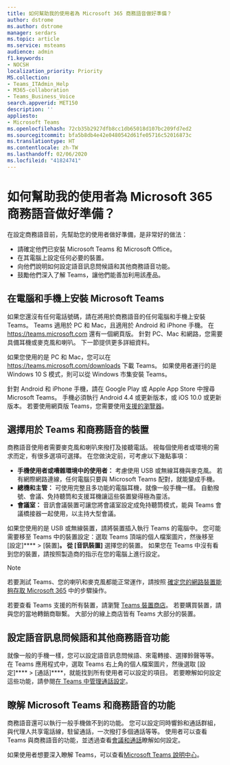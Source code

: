 ```yaml
---
title: 如何幫助我的使用者為 Microsoft 365 商務語音做好準備？
author: dstrome
ms.author: dstrome
manager: serdars
ms.topic: article
ms.service: msteams
audience: admin
f1.keywords:
- NOCSH
localization_priority: Priority
MS.collection:
- Teams_ITAdmin_Help
- M365-collaboration
- Teams_Business_Voice
search.appverid: MET150
description: ''
appliesto:
- Microsoft Teams
ms.openlocfilehash: 72cb35b2927dfb8cc1db65018d107bc209fd7ed2
ms.sourcegitcommit: bfa5b8db4e42e0480542d61fe05716c52016873c
ms.translationtype: HT
ms.contentlocale: zh-TW
ms.lasthandoff: 02/06/2020
ms.locfileid: "41824741"
---
```

# <a name="how-do-i-get-my-users-ready-for-microsoft-365-business-voice"></a>如何幫助我的使用者為 Microsoft 365 商務語音做好準備？

在設定商務語音前，先幫助您的使用者做好準備，是非常好的做法：
- 請確定他們已安裝 Microsoft Teams 和 Microsoft Office。 
- 在其電腦上設定任何必要的裝置。
- 向他們說明如何設定語音訊息問候語和其他商務語音功能。
- 鼓勵他們深入了解 Teams，讓他們能善加利用該產品。

## <a name="install-microsoft-teams-on-computers-and-phones"></a>在電腦和手機上安裝 Microsoft Teams

如果您還沒有任何電話號碼，請在將用於商務語音的任何電腦和手機上安裝 Teams。 Teams 適用於 PC 和 Mac，且適用於 Android 和 iPhone 手機。 在 https://teams.microsoft.com 還有一個網頁版。 針對 PC、Mac 和網路，您需要具備耳機或麥克風和喇叭。 下一節提供更多詳細資料。

如果您使用的是 PC 和 Mac，您可以在 https://teams.microsoft.com/downloads 下載 Teams。 如果使用者運行的是 Windows 10 S 模式，則可以從 Windows 市集安裝 Teams。

針對 Android 和 iPhone 手機，請在 Google Play 或 Apple App Store 中搜尋 Microsoft Teams。 手機必須執行 Android 4.4 或更新版本，或 iOS 10.0 或更新版本。
若要使用網頁版 Teams，您需要使用[支援的瀏覽器](../get-clients.md#web-client)。

## <a name="choose-devices-for-teams-and-business-voice"></a>選擇用於 Teams 和商務語音的裝置

商務語音使用者需要麥克風和喇叭來撥打及接聽電話。 視每個使用者或環境的需求而定，有很多選項可選擇。 在您做決定前，可考慮以下幾點事項：

* **手機使用者或嘈雜環境中的使用者：** 考慮使用 USB 或無線耳機與麥克風。 若有網際網路連線，任何電腦只要與 Microsoft Teams 配對，就能變成手機。
* **總機和主管：** 可使用完整且多功能的電腦耳機，就像一般手機一樣。 自動撥號、會議、免持聽筒和支援耳機讓這些裝置變得極為靈活。
* **會議室：** 音訊會議裝置可讓您將會議室設定成免持聽筒模式，能與 Teams 會議橋接器一起使用，以主持大型會議。

如果您使用的是 USB 或無線裝置，請將裝置插入執行 Teams 的電腦中。 您可能需要移至 Teams 中的裝置設定：選取 Teams 頂端的個人檔案圖片，然後移至 [設定]****  >  [裝置]****。 從 [音訊裝置]**** 選擇您的裝置。 如果您在 Teams 中沒有看到您的裝置，請按照製造商的指示在您的電腦上進行設定。

> [!NOTE]
> 若要測試 Teams、您的喇叭和麥克風都能正常運作，請按照 [確定您的網路裝置能夠存取 Microsoft 365](get-ready-internet.md#make-sure-the-computers-and-devices-on-your-network-can-reach-microsoft-365) 中的步驟操作。

若要查看 Teams 支援的所有裝置，請瀏覽 [Teams 裝置商店](https://products.office.com/microsoft-teams/across-devices/devices)。 若要購買裝置，請與您的當地轉銷商聯繫。 大部分的線上商店皆有 Teams 大部分的裝置。

## <a name="set-up-voicemail-greetings-and-other-business-voice-features"></a>設定語音訊息問候語和其他商務語音功能

就像一般的手機一樣，您可以設定語音訊息問候語、來電轉接、選擇鈴聲等等。 在 Teams 應用程式中，選取 Teams 右上角的個人檔案圖片，然後選取 [設定]****  >  [通話]****，就能找到所有使用者可以設定的項目。 若要瞭解如何設定這些功能，請參閱[在 Teams 中管理通話設定](https://support.office.com/article/manage-your-call-settings-in-teams-456cb611-3477-496f-b31a-6ab752a7595f)。

## <a name="learn-what-microsoft-teams-and-business-voice-can-do"></a>瞭解 Microsoft Teams 和商務語音的功能

商務語音還可以執行一般手機做不到的功能。 您可以設定同時響鈴和通話群組，與代理人共享電話線，駐留通話，一次撥打多個通話等等。 使用者可以查看 Teams 與商務語音的功能，並透過查看[會議和通話](https://support.office.com/article/meetings-and-calls-d92432d5-dd0f-4d17-8f69-06096b6b48a8?ui=en-US&rs=en-US&ad=US#ID0EAABAAA=Calls)瞭解如何設定。

如果使用者想要深入瞭解 Teams，可以查看[Microsoft Teams 說明中心](https://support.office.com/teams)。

